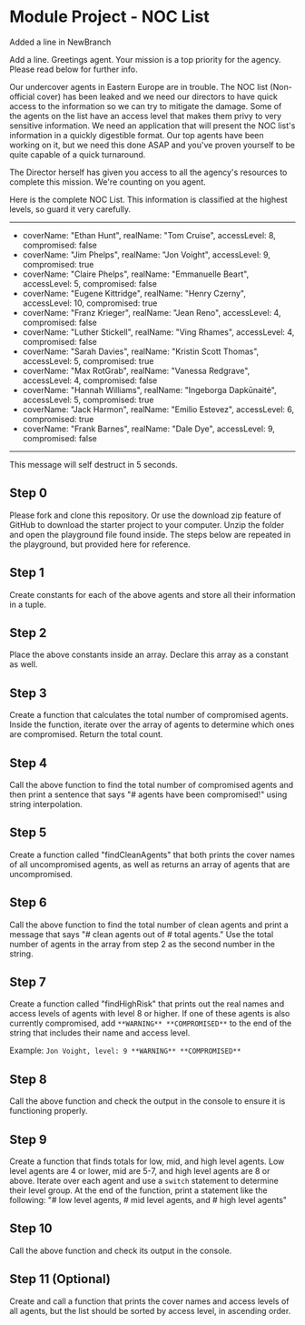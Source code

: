 # Module Project - NOC List
Added a line in NewBranch


Add a line.
Greetings agent. Your mission is a top priority for the agency. Please read below for further info.

Our undercover agents in Eastern Europe are in trouble. The NOC list (Non-official cover) has been leaked and we need our directors to have quick access to the information so we can try to mitigate the damage. Some of the agents on the list have an access level that makes them privy to very sensitive information. We need an application that will present the NOC list's information in a quickly digestible format. Our top agents have been working on it, but we need this done ASAP and you've proven yourself to be quite capable of a quick turnaround.

The Director herself has given you access to all the agency's resources to complete this mission. We're counting on you agent.

Here is the complete NOC List. This information is classified at the highest levels, so guard it very carefully.

---
 * coverName: "Ethan Hunt", realName: "Tom Cruise", accessLevel: 8, compromised: false
 * coverName: "Jim Phelps", realName: "Jon Voight", accessLevel: 9, compromised: true
 * coverName: "Claire Phelps", realName: "Emmanuelle Beart", accessLevel: 5, compromised: false
 * coverName: "Eugene Kittridge", realName: "Henry Czerny", accessLevel: 10, compromised: true
 * coverName: "Franz Krieger", realName: "Jean Reno", accessLevel: 4, compromised: false
 * coverName: "Luther Stickell", realName: "Ving Rhames", accessLevel: 4, compromised: false
 * coverName: "Sarah Davies", realName: "Kristin Scott Thomas", accessLevel: 5, compromised: true
 * coverName: "Max RotGrab", realName: "Vanessa Redgrave", accessLevel: 4, compromised: false
 * coverName: "Hannah Williams", realName: "Ingeborga Dapkūnaitė", accessLevel: 5, compromised: true
 * coverName: "Jack Harmon", realName: "Emilio Estevez", accessLevel: 6, compromised: true
 * coverName: "Frank Barnes", realName: "Dale Dye", accessLevel: 9, compromised: false
---

This message will self destruct in 5 seconds.

## Step 0

Please fork and clone this repository. Or use the download zip feature of GitHub to download the starter project to your computer. Unzip the folder and open the playground file found inside. The steps below are repeated in the playground, but provided here for reference.

## Step 1
Create constants for each of the above agents and store all their information in a tuple.

## Step 2
Place the above constants inside an array. Declare this array as a constant as well.

## Step 3
Create a function that calculates the total number of compromised agents. Inside the function, iterate over the array of agents to determine which ones are compromised. Return the total count.

## Step 4
Call the above function to find the total number of compromised agents and then print a sentence that says "# agents have been compromised!" using string interpolation.

## Step 5
Create a function called "findCleanAgents" that both prints the cover names of all uncompromised agents, as well as returns an array of agents that are uncompromised.

## Step 6
Call the above function to find the total number of clean agents and print a message that says "# clean agents out of # total agents." Use the total number of agents in the array from step 2 as the second number in the string.

## Step 7
Create a function called "findHighRisk" that prints out the real names and access levels of agents with level 8 or higher. If one of these agents is also currently compromised, add `**WARNING** **COMPROMISED**` to the end of the string that includes their name and access level.

Example: `Jon Voight, level: 9 **WARNING** **COMPROMISED**`

## Step 8
Call the above function and check the output in the console to ensure it is functioning properly.

## Step 9
Create a function that finds totals for low, mid, and high level agents. Low level agents are 4 or lower, mid are 5-7, and high level agents are 8 or above. Iterate over each agent and use a `switch` statement to determine their level group. At the end of the function, print a statement like the following: "# low level agents, # mid level agents, and # high level agents"

## Step 10
Call the above function and check its output in the console.

## Step 11 (Optional)
Create and call a function that prints the cover names and access levels of all agents, but the list should be sorted by access level, in ascending order.


